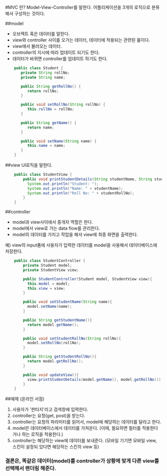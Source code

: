 #MVC 란?
Model-View-Controller를 말한다.
어플리케이션을 3개의 로직으로 분류해서 구성하는 것이다.

##model
- 오브젝트 혹은 데이터를 말한다.
- view와 controller 사이를 오가는 데이터, 데이터에 적용되는 관련된 룰이다.
- view에서 불러오는 데이터.
- controller의 지시에 따라 업데이트 되기도 한다.
- 데이터가 바뀌면 controller를 업데이트 하기도 한다.

```java
    public class Student {
       private String rollNo;
       private String name;

       public String getRollNo() {
          return rollNo;
       }

       public void setRollNo(String rollNo) {
          this.rollNo = rollNo;
       }

       public String getName() {
          return name;
       }

       public void setName(String name) {
          this.name = name;
       }
    }
```

##view
UI로직을 말한다.

```java
    public class StudentView {
        public void printStudentDetails(String studentName, String studentRollNo){
          System.out.println("Student: ");
          System.out.println("Name: " + studentName);
          System.out.println("Roll No: " + studentRollNo);
        }
    }
```


##controller
- model과 view사이에서 중개자 역할은 한다.
- model에서 view로 가는 data flow를 관리한다.
- model의 데이터를 가지고 작업을 해서 view에 최종 화면을 출력한다.

예) view의 input폼에 사용자가 입력한 데이터를 model을 사용해서 데이터베이스에 저장한다.

```java
    public class StudentController {
        private Student model;
        private StudentView view;

        public StudentController(Student model, StudentView view){
          this.model = model;
          this.view = view;
        }

        public void setStudentName(String name){
          model.setName(name);		
        }

        public String getStudentName(){
          return model.getName();		
        }

        public void setStudentRollNo(String rollNo){
          model.setRollNo(rollNo);		
        }

        public String getStudentRollNo(){
          return model.getRollNo();		
        }

        public void updateView(){				
          view.printStudentDetails(model.getName(), model.getRollNo());
        }
    }
```

##예제 (온라인 서점)
1. 사용자가 '판타지'라고 검색창에 입력한다.
2. controller는 요청(get, post)을 받는다.
3. controller는 요청의 파라미터를 읽어서, model에 해당하는 데이터를 달라고 한다.
4. model은 데이터베이스에서 데이터를 가져온다. (이때, 필요하면 필터를 적용한다거나 하는 로직을 적용한다.)
5. controller는 해당하는 view에 데이터를 보내준다. (모바일 기기면 모바일 view, 스킨이 설정되 있다면 해당하는 스킨의 view 등)

### 결론은, 똑같은 데이터(model)를 controller가 상황에 맞게 다른 view를 선택해서 랜더링 해준다.

